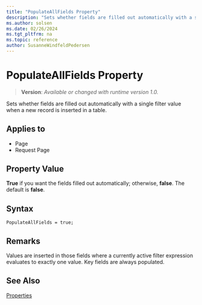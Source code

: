 ```yaml
---
title: "PopulateAllFields Property"
description: "Sets whether fields are filled out automatically with a single filter value when a new record is inserted in a table."
ms.author: solsen
ms.date: 02/26/2024
ms.tgt_pltfrm: na
ms.topic: reference
author: SusanneWindfeldPedersen
---
```

[//]: # (START>DO_NOT_EDIT)
[//]: # (IMPORTANT:Do not edit any of the content between here and the END>DO_NOT_EDIT.)
[//]: # (Any modifications should be made in the .xml files in the ModernDev repo.)
# PopulateAllFields Property
> **Version**: _Available or changed with runtime version 1.0._

Sets whether fields are filled out automatically with a single filter value when a new record is inserted in a table.

## Applies to
-   Page
-   Request Page

[//]: # (IMPORTANT: END>DO_NOT_EDIT)


## Property Value

 **True** if you want the fields filled out automatically; otherwise, **false**. The default is **false**.  

## Syntax

```AL
PopulateAllFields = true;
``` 

## Remarks

Values are inserted in those fields where a currently active filter expression evaluates to exactly one value. Key fields are always populated.  
  
## See Also  

[Properties](devenv-properties.md)